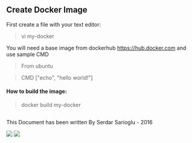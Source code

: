 ## Create Docker Image

First create a file with your text editor:
>vi my-docker

You will need a base image from dockerhub https://hub.docker.com and use sample CMD 

>From ubuntu

>CMD ["echo", "hello world!"]

#### How to build the image:
>docker build my-docker

## 

This Document has been written By Serdar Sarioglu - 2016

<a href="https://mysystem.org" title="Mysystem.org"><img src="https://img.shields.io/website-up-down-green-red/http/shields.io.svg?label=Visit%20mysystem.org"></a>
<a href="https://www.paypal.me/ssarioglu" title="Support project"><img src="https://img.shields.io/badge/Donate%20me-paypal-brightgreen.svg"></a>
